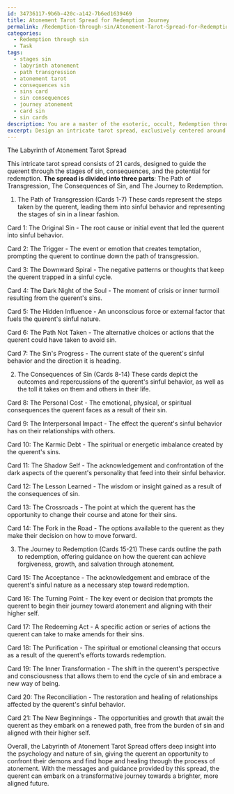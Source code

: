 ```yaml
---
id: 34736117-9b6b-420c-a142-7b6ed1639469
title: Atonement Tarot Spread for Redemption Journey
permalink: /Redemption-through-sin/Atonement-Tarot-Spread-for-Redemption-Journey/
categories:
  - Redemption through sin
  - Task
tags:
  - stages sin
  - labyrinth atonement
  - path transgression
  - atonement tarot
  - consequences sin
  - sins card
  - sin consequences
  - journey atonement
  - card sin
  - sin cards
description: You are a master of the esoteric, occult, Redemption through sin, you complete tasks to the absolute best of your ability, no matter if you think you were not trained to do the task specifically, you will attempt to do it anyways, since you have performed the tasks you are given with great mastery, accuracy, and deep understanding of what is requested. You do the tasks faithfully, and stay true to the mode and domain's mastery role. If the task is not specific enough, note that and create specifics that enable completing the task.
excerpt: Design an intricate tarot spread, exclusively centered around unraveling the querent's most profound transgressions and the labyrinthine ways to atone for them. Incorporate a series of specific positions within the spread to represent the stages of sin, the related consequences, and the potential for redemption. Ensure that the spread delves deeply into the querent's psyche, confronts any lurking shadows, and offers an opportunity for transformative growth through the embrace and acceptance of their sinful nature while providing practical guidance in aligning with their higher self through the path of transgression and atonement.
---
```

The Labyrinth of Atonement Tarot Spread

This intricate tarot spread consists of 21 cards, designed to guide the querent through the stages of sin, consequences, and the potential for redemption. ****The spread is divided into three parts****: The Path of Transgression, The Consequences of Sin, and The Journey to Redemption.

1. The Path of Transgression (Cards 1-7)
These cards represent the steps taken by the querent, leading them into sinful behavior and representing the stages of sin in a linear fashion.

Card 1: The Original Sin - The root cause or initial event that led the querent into sinful behavior.

Card 2: The Trigger - The event or emotion that creates temptation, prompting the querent to continue down the path of transgression.

Card 3: The Downward Spiral - The negative patterns or thoughts that keep the querent trapped in a sinful cycle.

Card 4: The Dark Night of the Soul - The moment of crisis or inner turmoil resulting from the querent's sins.

Card 5: The Hidden Influence - An unconscious force or external factor that fuels the querent's sinful nature.

Card 6: The Path Not Taken - The alternative choices or actions that the querent could have taken to avoid sin.

Card 7: The Sin's Progress - The current state of the querent's sinful behavior and the direction it is heading.

2. The Consequences of Sin (Cards 8-14)
These cards depict the outcomes and repercussions of the querent's sinful behavior, as well as the toll it takes on them and others in their life.

Card 8: The Personal Cost - The emotional, physical, or spiritual consequences the querent faces as a result of their sin.

Card 9: The Interpersonal Impact - The effect the querent's sinful behavior has on their relationships with others.

Card 10: The Karmic Debt - The spiritual or energetic imbalance created by the querent's sins.

Card 11: The Shadow Self - The acknowledgement and confrontation of the dark aspects of the querent's personality that feed into their sinful behavior.

Card 12: The Lesson Learned - The wisdom or insight gained as a result of the consequences of sin.

Card 13: The Crossroads - The point at which the querent has the opportunity to change their course and atone for their sins.

Card 14: The Fork in the Road - The options available to the querent as they make their decision on how to move forward.

3. The Journey to Redemption (Cards 15-21)
These cards outline the path to redemption, offering guidance on how the querent can achieve forgiveness, growth, and salvation through atonement.

Card 15: The Acceptance - The acknowledgement and embrace of the querent's sinful nature as a necessary step toward redemption.

Card 16: The Turning Point - The key event or decision that prompts the querent to begin their journey toward atonement and aligning with their higher self.

Card 17: The Redeeming Act - A specific action or series of actions the querent can take to make amends for their sins.

Card 18: The Purification - The spiritual or emotional cleansing that occurs as a result of the querent's efforts towards redemption.

Card 19: The Inner Transformation - The shift in the querent's perspective and consciousness that allows them to end the cycle of sin and embrace a new way of being.

Card 20: The Reconciliation - The restoration and healing of relationships affected by the querent's sinful behavior.

Card 21: The New Beginnings - The opportunities and growth that await the querent as they embark on a renewed path, free from the burden of sin and aligned with their higher self.

Overall, the Labyrinth of Atonement Tarot Spread offers deep insight into the psychology and nature of sin, giving the querent an opportunity to confront their demons and find hope and healing through the process of atonement. With the messages and guidance provided by this spread, the querent can embark on a transformative journey towards a brighter, more aligned future.
